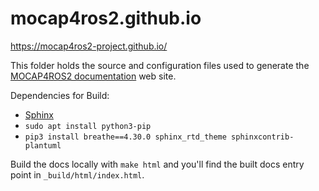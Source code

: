 # mocap4ros2.github.io
https://mocap4ros2-project.github.io/

This folder holds the source and configuration files used to generate the
[MOCAP4ROS2 documentation](https://mocap4ros2-project.github.io/) web site.

Dependencies for Build: 
* [Sphinx](https://www.sphinx-doc.org/en/master/usage/installation.html)
* `sudo apt install python3-pip`
* `pip3 install breathe==4.30.0 sphinx_rtd_theme sphinxcontrib-plantuml`

Build the docs locally with `make html` and you'll find the built docs entry point in `_build/html/index.html`.

